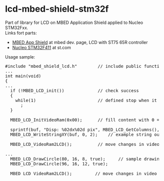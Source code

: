 # lcd-mbed-shield-stm32f
Part of library for LCD on MBED Application Shield applied to Nucleo STM32Fxx.<br />
Links fort parts:
<ul>
  <li><a href="https://os.mbed.com/components/mbed-Application-Shield/">MBED App Shield</a> at mbed dev. page, LCD with ST75
65R controller</li>
  <li><a href="http://www.st.com/content/st_com/en/products/evaluation-tools/product-evaluation-tools/mcu-eval-tools/stm32-mcu-eval-tools/stm32-mcu-nucleo/nucleo-f411re.html">Nucleo STM32F411</a> at st.com</li>
</ul>

Usage sample:
<pre>
#include "mbed_shield_lcd.h"        // include public functions
...
int main(void)
{
...
  if (!MBED_LCD_init())             // check success
  {
    while(1)                        // defined stop when it fails
      ;
  }

  MBED_LCD_InitVideoRam(0x00);      // fill content with 0 = clear memory buffer

  sprintf(buf, "Disp: %02dx%02d pix", MBED_LCD_GetColumns(), MBED_LCD_GetRows());
  MBED_LCD_WriteStringXY(buf, 0, 2);    // example string output

  MBED_LCD_VideoRam2LCD();          // move changes in video buffer to LCD

...
  MBED_LCD_DrawCircle(80, 16, 8, true);     // sample drawing
  MBED_LCD_DrawCircle(96, 16, 12, true);

  MBED_LCD_VideoRam2LCD();         // move changes in video buffer to LCD
</pre>
